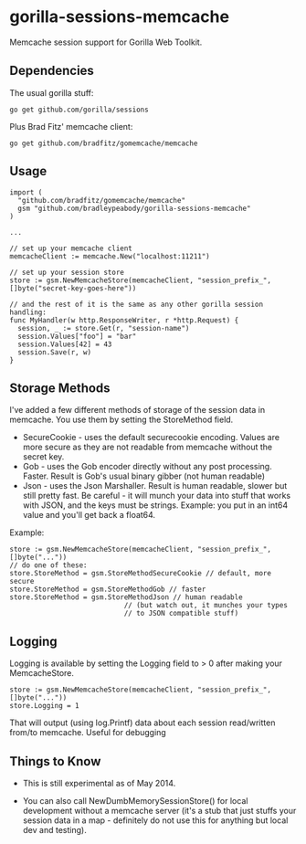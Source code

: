 gorilla-sessions-memcache
=========================

Memcache session support for Gorilla Web Toolkit.  

Dependencies
------------

The usual gorilla stuff:

    go get github.com/gorilla/sessions

Plus Brad Fitz' memcache client:

    go get github.com/bradfitz/gomemcache/memcache

Usage
-----

    import (
      "github.com/bradfitz/gomemcache/memcache"
      gsm "github.com/bradleypeabody/gorilla-sessions-memcache"
    )

    ...

    // set up your memcache client
    memcacheClient := memcache.New("localhost:11211")
    
    // set up your session store
    store := gsm.NewMemcacheStore(memcacheClient, "session_prefix_", []byte("secret-key-goes-here"))
    
    // and the rest of it is the same as any other gorilla session handling:
    func MyHandler(w http.ResponseWriter, r *http.Request) {
      session, _ := store.Get(r, "session-name")
      session.Values["foo"] = "bar"
      session.Values[42] = 43
      session.Save(r, w)
    }

Storage Methods
---------------

I've added a few different methods of storage of the session data in memcache.  You
use them by setting the StoreMethod field.

* SecureCookie - uses the default securecookie encoding.  Values are more secure
  as they are not readable from memcache without the secret key.
* Gob - uses the Gob encoder directly without any post processing.  Faster.
  Result is Gob's usual binary gibber (not human readable)
* Json - uses the Json Marshaller.  Result is human readable, slower but still
  pretty fast.  Be careful - it will munch your data into stuff that works
  with JSON, and the keys must be strings.  Example: you put in an int64 value
  and you'll get back a float64. 

Example:

    store := gsm.NewMemcacheStore(memcacheClient, "session_prefix_", []byte("..."))
    // do one of these:
    store.StoreMethod = gsm.StoreMethodSecureCookie // default, more secure
    store.StoreMethod = gsm.StoreMethodGob // faster
    store.StoreMethod = gsm.StoreMethodJson // human readable
    							// (but watch out, it munches your types
    							// to JSON compatible stuff)

Logging
-------

Logging is available by setting the Logging field to > 0 after making your MemcacheStore.

    store := gsm.NewMemcacheStore(memcacheClient, "session_prefix_", []byte("..."))
    store.Logging = 1

That will output (using log.Printf) data about each session read/written from/to memcache.
Useful for debugging

Things to Know
--------------

* This is still experimental as of May 2014.

* You can also call NewDumbMemorySessionStore() for local development without a memcache server (it's a stub that just stuffs your session data in a map - definitely do not use this for anything but local dev and testing).
